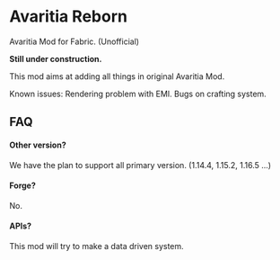 # Avaritia Reborn

Avaritia Mod for Fabric. (Unofficial)

**Still under construction.**

This mod aims at adding all things in original Avaritia Mod.

Known issues: Rendering problem with EMI. Bugs on crafting system.

## FAQ

#### Other version?
We have the plan to support all primary version. (1.14.4, 1.15.2, 1.16.5 ...)

#### Forge?
No.

#### APIs?
This mod will try to make a data driven system.